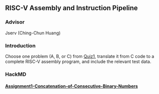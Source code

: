 ## RISC-V Assembly and Instruction Pipeline
### Advisor
Jserv (Ching-Chun Huang)
### Introduction
Choose one problem (A, B, or C) from [Quiz1](https://hackmd.io/@sysprog/arch2024-quiz1-sol), translate it from C code to a complete RISC-V assembly program, and include the relevant test data.
### HackMD
#### [Assignment1-Concatenation-of-Consecutive-Binary-Numbers](https://hackmd.io/QunWORnFQqy2SOBRz3SrNQ)


